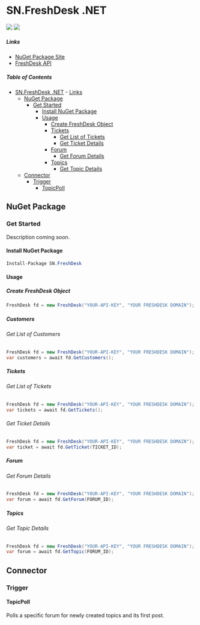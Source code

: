# SN.FreshDesk .NET

<a href="https://ci.appveyor.com/project/syron/sn-freshdesk" target="_blank"><img src="https://ci.appveyor.com/api/projects/status/tua55bko590mtoax?svg=true" /></a>
<a href="https://www.nuget.org/packages/sn.FreshDesk/" target="_blank"><img src="https://img.shields.io/nuget/v/SN.FreshDesk.svg" /></a>

##### Links
* [NuGet Package Site](https://www.nuget.org/packages/SN.FreshDesk/)
* [FreshDesk API](http://freshdesk.com/api)


##### Table of Contents
- [SN.FreshDesk .NET](#snfreshdesk-net)
        - [Links](#links)
  - [NuGet Package](#nuget-package)
    - [Get Started](#get-started)
      - [Install NuGet Package](#install-nuget-package)
      - [Usage](#usage)
        - [Create FreshDesk Object](#create-freshdesk-object)
        - [Tickets](#tickets)
          - [Get List of Tickets](#get-list-of-tickets)
          - [Get Ticket Details](#get-ticket-details)
        - [Forum](#forum)
          - [Get Forum Details](#get-forum-details)
        - [Topics](#topics)
          - [Get Topic Details](#get-topic-details)
  - [Connector](#connector)
    - [Trigger](#trigger)
      - [TopicPoll](#topicpoll)

## NuGet Package

### Get Started
Description coming soon.

#### Install NuGet Package
```C#
Install-Package SN.FreshDesk
```

#### Usage
#####  Create FreshDesk Object
```C#
FreshDesk fd = new FreshDesk("YOUR-API-KEY", "YOUR FRESHDESK DOMAIN");
```

##### Customers

###### Get List of Customers
```C#
FreshDesk fd = new FreshDesk("YOUR-API-KEY", "YOUR FRESHDESK DOMAIN");
var customers = await fd.GetCustomers();
```

##### Tickets

###### Get List of Tickets
```C#
FreshDesk fd = new FreshDesk("YOUR-API-KEY", "YOUR FRESHDESK DOMAIN");
var tickets = await fd.GetTickets();
```

###### Get Ticket Details
```C#
FreshDesk fd = new FreshDesk("YOUR-API-KEY", "YOUR FRESHDESK DOMAIN");
var ticket = await fd.GetTicket(TICKET_ID);
```

##### Forum

###### Get Forum Details
```C#
FreshDesk fd = new FreshDesk("YOUR-API-KEY", "YOUR FRESHDESK DOMAIN");
var forum = await fd.GetForum(FORUM_ID);
```

##### Topics

###### Get Topic Details
```C#
FreshDesk fd = new FreshDesk("YOUR-API-KEY", "YOUR FRESHDESK DOMAIN");
var forum = await fd.GetTopic(FORUM_ID);
```


## Connector

### Trigger

#### TopicPoll

Polls a specific forum for newly created topics and its first post.
